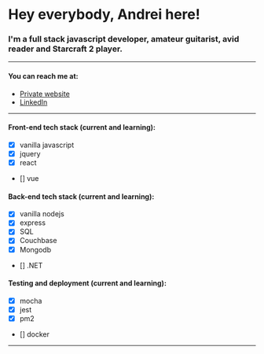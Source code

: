 # Hey everybody, Andrei here!

### I'm a **full stack javascript developer**, amateur guitarist, avid reader and Starcraft 2 player.
___
#### You can reach me at:
* [Private website](https://andreii.dev)
* [LinkedIn](https://www.linkedin.com/in/andrei-ionita-62101880/)
___

#### Front-end tech stack (current and learning):
* [x] vanilla javascript
* [x] jquery
* [x] react
* [] vue

#### Back-end tech stack (current and learning):
* [x] vanilla nodejs
* [x] express
* [x] SQL
* [x] Couchbase
* [x] Mongodb
* [] .NET

#### Testing and deployment (current and learning):
* [x] mocha
* [x] jest
* [x] pm2
* [] docker
___


<!--
**andrei1902/andrei1902** is a ✨ _special_ ✨ repository because its `README.md` (this file) appears on your GitHub profile.

Here are some ideas to get you started:

- 🔭 I’m currently working on ...
- 🌱 I’m currently learning ...
- 👯 I’m looking to collaborate on ...
- 🤔 I’m looking for help with ...
- 💬 Ask me about ...
- 📫 How to reach me: ...
- 😄 Pronouns: ...
- ⚡ Fun fact: ...
-->
